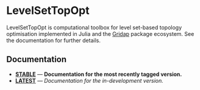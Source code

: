 # LevelSetTopOpt

[comment]: badges

LevelSetTopOpt is computational toolbox for level set-based topology optimisation implemented in Julia and the [Gridap](https://github.com/gridap/Gridap.jl) package ecosystem. See the documentation for further details.

## Documentation

- [**STABLE**](...) &mdash; **Documentation for the most recently tagged version.**
- [**LATEST**](...) &mdash; *Documentation for the in-development version.*